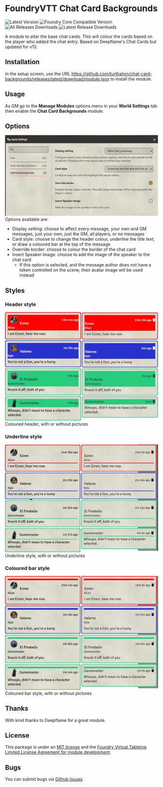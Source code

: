 # FoundryVTT Chat Card Backgrounds

![Latest Version](https://img.shields.io/badge/dynamic/json.svg?url=https%3A%2F%2Fgithub.com%2Fturthalion%2Fchat-card-backgrounds%2Freleases%2Flatest%2Fdownload%2Fmodule.json&label=Latest%20Release&prefix=v&query=$.version&colorB=red&style=for-the-badge)
![Foundry Core Compatible Version](https://img.shields.io/badge/dynamic/json.svg?url=https%3A%2F%2Fraw.githubusercontent.com%2Fturthalion%2Fchat-card-backgrounds%2Fmain%2Fmodule.json&label=Foundry%20Version&query=$.compatibility.verified&colorB=orange&style=for-the-badge)
![All Releases Downloads](https://img.shields.io/github/downloads/turthalion/chat-card-backgrounds/total?logo=GitHub&style=for-the-badge) ![Latest Release Downloads](https://img.shields.io/github/downloads/turthalion/chat-card-backgrounds/latest/total?logo=GitHub&style=for-the-badge)

A module to alter the base chat cards. This will colour the cards based on the player who added the chat entry. Based on Deepflame's Chat Cards but
updated for v13.

## Installation

In the setup screen, use the URL https://github.com/turthalion/chat-card-backgrounds/releases/latest/download/module.json to install the module.

## Usage

As GM go to the **Manage Modules** options menu in your **World Settings** tab then enable the **Chat Card Backgrounds** module.

## Options
![dialog-options](media/ccbg-options.webp)
Options available are:
* Display setting: choose to affect every message, your own and GM messages, just your own, just the GM, all players, or no messages
* Card style: choose to change the header colour, underline the title text, or draw a coloured bar at the top of the message
* Override border: choose to colour the border of the chat card
* Insert Speaker Image: choose to add the image of the speaker to the chat card
  * If this option is selected, and the message author does not have a token controlled on the scene, their avatar image will be used instead

## Styles

### Header style
![header-style](media/ccbg-header.webp)
Coloured header, with or without pictures

### Underline style
![underline-style](media/ccbg-underline.webp)
Underline style, with or without pictures

### Coloured bar style
![coloured-bar-style](media/ccbg-coloured-bar.webp)
Coloured bar style, with or without pictures

## Thanks

With kind thanks to Deepflame for a great module.

## License

This package is under an [MIT license](LICENSE) and the [Foundry Virtual Tabletop Limited License Agreement for module development](https://foundryvtt.com/article/license/).

## Bugs

You can submit bugs via [Github Issues](https://github.com/turthalion/chat-card-backgrounds/issues/new/choose).

